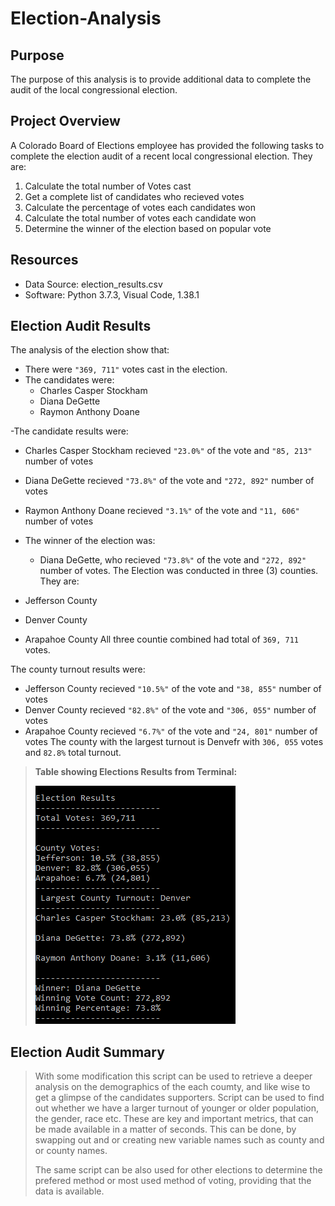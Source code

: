 # Election-Analysis

## Purpose
The purpose of this analysis is to provide additional data to complete the audit of the local congressional election.

## Project Overview
A Colorado Board of Elections employee has provided the following tasks to complete the election audit of a recent local congressional election. They are:

1. Calculate the total number of Votes cast
2. Get a complete list of candidates who recieved votes
3. Calculate the percentage of votes each candidates won
4. Calculate the total number of votes each candidate won
5. Determine the winner of the election based on popular vote

## Resources
- Data Source: election_results.csv
- Software: Python 3.7.3, Visual Code, 1.38.1

## Election Audit Results
The analysis of the election show that:
- There were `"369, 711"` votes cast in the election.
 - The candidates were:
   - Charles Casper Stockham
   - Diana DeGette
   - Raymon Anthony Doane
  
-The candidate results were:
  - Charles Casper Stockham recieved `"23.0%"` of the vote and `"85, 213"` number of votes
  - Diana DeGette recieved `"73.8%"` of the vote and `"272, 892"` number of votes
  - Raymon Anthony Doane recieved `"3.1%"` of the vote and `"11, 606"` number of votes
  
- The winner of the election was:
  - Diana DeGette, who recieved `"73.8%"` of the vote and `"272, 892"` number of votes.
The Election was conducted in three (3) counties. They are:
- Jefferson County
- Denver County
- Arapahoe County
All three countie combined had total of `369, 711` votes.

The county turnout results were:
  - Jefferson County recieved `"10.5%"` of the vote and `"38, 855"` number of votes  
  - Denver County recieved `"82.8%"` of the vote and `"306, 055"` number of votes
  - Arapahoe County recieved `"6.7%"` of the vote and `"24, 801"` number of votes
The county with the largest turnout is Denvefr with `306, 055` votes and `82.8%` total turnout. 

>**Table showing Elections Results from Terminal:**
>
>![election_results](./Resources/election_results.png)
  
## Election Audit Summary
>With some modification this script can be used to retrieve a deeper analysis on the demographics of the each coumty, and like wise to get a glimpse of the candidates supporters. Script can be used to find out whether we have a larger turnout of younger or older population, the gender, race etc. These are key and important metrics, that can be made available in a matter of seconds. This can be done, by swapping out and or creating new variable names such as county and or county names. 
>
>The same script can be also used for other elections to determine the prefered method or most used method of voting, providing that the data is available.


